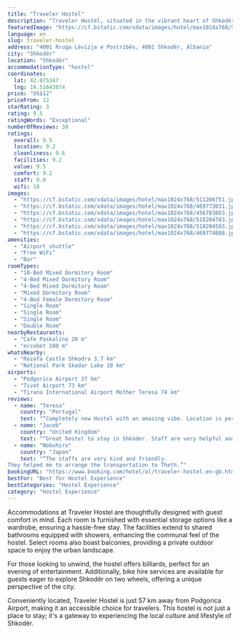 ```yaml
---
title: "Traveler Hostel"
description: "Traveler Hostel, situated in the vibrant heart of Shkodër and a mere 49 km from the Port of Bar, stands out for its exceptional city views and welcoming atmosphere."
featuredImage: "https://cf.bstatic.com/xdata/images/hotel/max1024x768/511266751.jpg?k=4e75e1c143ba94d589fcc6db996b17dd7ada8be354549642015659558ec53a9c&o=&hp=1"
language: en
slug: traveler-hostel
address: "4001 Rruga Lëvizja e Postribës, 4001 Shkodër, Albania"
city: "Shkodër"
location: "Shkodër"
accommodationType: "hostel"
coordinates:
  lat: 42.075347
  lng: 19.51643074
price: "US$12"
priceFrom: 12
starRating: 3
rating: 9.5
ratingWords: "Exceptional"
numberOfReviews: 38
ratings:
  overall: 9.5
  location: 9.2
  cleanliness: 9.6
  facilities: 9.2
  value: 9.5
  comfort: 9.2
  staff: 9.8
  wifi: 10
images:
  - "https://cf.bstatic.com/xdata/images/hotel/max1024x768/511266751.jpg?k=4e75e1c143ba94d589fcc6db996b17dd7ada8be354549642015659558ec53a9c&o=&hp=1"
  - "https://cf.bstatic.com/xdata/images/hotel/max1024x768/469773031.jpg?k=5942d81011a3e91c70b1383f23e8b22013ce081334a25780c0ed386b5d4364fc&o=&hp=1"
  - "https://cf.bstatic.com/xdata/images/hotel/max1024x768/456783083.jpg?k=5fc9e808496f657f86a50502e8af66d8b25a88bb7858402ffb036a91a85ad2ae&o=&hp=1"
  - "https://cf.bstatic.com/xdata/images/hotel/max1024x768/518204783.jpg?k=ed427f9ff6bcfdc4453f186f9340499946dd6d6036add9d27490f732664b1285&o=&hp=1"
  - "https://cf.bstatic.com/xdata/images/hotel/max1024x768/518204503.jpg?k=800c3efd22b4779697d36987517e05e557dc015578e69899165a38762dcdac07&o=&hp=1"
  - "https://cf.bstatic.com/xdata/images/hotel/max1024x768/469774088.jpg?k=3d4d25286ae84ae71fc3bddb4d20e2404a8107194c4b376fb45040a784e105ac&o=&hp=1"
amenities:
  - "Airport shuttle"
  - "Free WiFi"
  - "Bar"
roomTypes:
  - "10-Bed Mixed Dormitory Room"
  - "4-Bed Mixed Dormitory Room"
  - "4-Bed Mixed Dormitory Room"
  - "Mixed Dormitory Room"
  - "4-Bed Female Dormitory Room"
  - "Single Room"
  - "Single Room"
  - "Single Room"
  - "Double Room"
nearbyRestaurants:
  - "Cafe Paskalino 20 m"
  - "eccobet 100 m"
whatsNearby:
  - "Rozafa Castle Shkodra 3.7 km"
  - "National Park Skadar Lake 10 km"
airports:
  - "Podgorica Airport 37 km"
  - "Tivat Airport 73 km"
  - "Tirana International Airport Mother Teresa 74 km"
reviews:
  - name: "Teresa"
    country: "Portugal"
    text: "“Completely new Hostel with an amazing vibe. Location is perfect super close to the center and attractions (it’s in a chilled area so you can rest easily). Facilities and internet connection perfect and it’s also a great spot if you would like to...”"
  - name: "Jacob"
    country: "United Kingdom"
    text: "“Great hostel to stay in Shköder. Staff are very helpful and friendly. Highly recommend.”"
  - name: "Nobuhiro"
    country: "Japan"
    text: "“The staffs are very kind and friendly.
They helped me to arrange the transportation to Theth.”"
bookingURL: "https://www.booking.com/hotel/al/traveler-hostel.en-gb.html?aid=8035640"
bestFor: "Best for Hostel Experience"
bestCategories: "Hostel Experience"
category: "Hostel Experience"
---
```


Accommodations at Traveler Hostel are thoughtfully designed with guest comfort in mind. Each room is furnished with essential storage options like a wardrobe, ensuring a hassle-free stay. The facilities extend to shared bathrooms equipped with showers, enhancing the communal feel of the hostel. Select rooms also boast balconies, providing a private outdoor space to enjoy the urban landscape.

For those looking to unwind, the hostel offers billiards, perfect for an evening of entertainment. Additionally, bike hire services are available for guests eager to explore Shkodër on two wheels, offering a unique perspective of the city.

Conveniently located, Traveler Hostel is just 57 km away from Podgorica Airport, making it an accessible choice for travelers. This hostel is not just a place to stay; it's a gateway to experiencing the local culture and lifestyle of Shkodër.